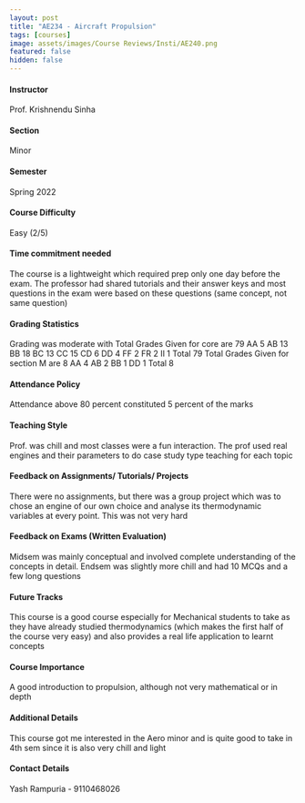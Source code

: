 ```yaml
---
layout: post
title: "AE234 - Aircraft Propulsion"
tags: [courses]
image: assets/images/Course Reviews/Insti/AE240.png
featured: false
hidden: false
---
```


#### Instructor
Prof. Krishnendu Sinha

#### Section
Minor

#### Semester
Spring 2022

#### Course Difficulty
Easy (2/5)

#### Time commitment needed
The course is a lightweight which required prep only one day before the exam. The professor had shared tutorials and their answer keys and most questions in the exam were based on these questions (same concept, not same question)

#### Grading Statistics
Grading was moderate with
Total Grades Given for core are	79
AA	5
AB	13
BB	18
BC	13
CC	15
CD	6
DD	4
FF	2
FR	2
II	1
Total	79
Total Grades Given for section M are	8
AA	4
AB	2
BB	1
DD	1
Total	8

#### Attendance Policy
Attendance above 80 percent constituted 5 percent of the marks

#### Teaching Style
Prof. was chill and most classes were a fun interaction. The prof used real engines and their parameters to do case study type teaching for each topic

#### Feedback on Assignments/ Tutorials/ Projects
There were no assignments, but there was a group project which was to chose an engine of our own choice and analyse its thermodynamic variables at every point. This was not very hard

#### Feedback on Exams (Written Evaluation)
Midsem was mainly conceptual and involved complete understanding of the concepts in detail. Endsem was slightly more chill and had 10 MCQs and a few long questions

#### Future Tracks
This course is a good course especially for Mechanical students to take as they have already studied thermodynamics (which makes the first half of the course very easy) and also provides a real life application to learnt concepts

#### Course Importance
A good introduction to propulsion, although not very mathematical or in depth

#### Additional Details
This course got me interested in the Aero minor and is quite good to take in 4th sem since it is also very chill and light

#### Contact Details
Yash Rampuria - 9110468026

